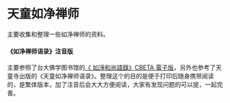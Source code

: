 # 天童如净禅师
主要收集和整理一些如净禅师的资料。


#### 《如净禅师语录》注音版
主要参照了台大佛学图书馆的[《 如淨和尚語錄》CBETA 電子版](http://buddhism.lib.ntu.edu.tw/BDLM/sutra/chi_pdf/sutra19/T48n2002A.pdf)，另外也参考了天童寺出版的《天童如净禅师语录》。整理这个的目的是便于打印后随身携带阅读的，是繁体版本，加了注音后会大大方便阅读，大家有发现问题的可以提，一起完善。
